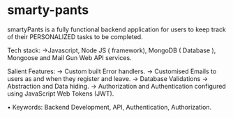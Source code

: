 # smarty-pants

smartyPants is a fully functional backend application for users to keep track of their PERSONALIZED tasks to be completed. 

Tech stack:
->Javascript, Node JS ( framework), MongoDB ( Database ), Mongoose and Mail Gun Web API services.

Salient Features:
-> Custom built Error handlers.
-> Customised Emails to users as and when they register and leave.
-> Database Validations
-> Abstraction and Data hiding.
-> Authorization and Authentication configured using JavaScript Web Tokens (JWT).

• Keywords: Backend Development, API, Authentication, Authorization.
